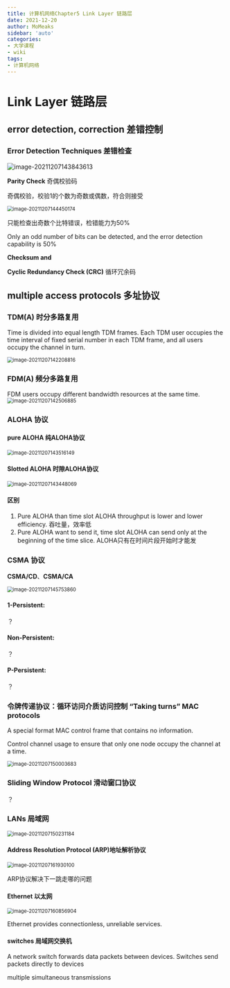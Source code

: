 ```yaml
---
title: 计算机网络Chapter5 Link Layer 链路层
date: 2021-12-20
author: MoMeaks
sidebar: 'auto'
categories:
- 大学课程
- wiki
tags:
- 计算机网络
---
```


# Link Layer 链路层

## error detection,  correction  差错控制

### Error Detection Techniques 差错检查

![image-20211207143843613](https://mc-web-1259409954.cos.ap-guangzhou.myqcloud.com/MyImages/image-20211207143843613.png)

**Parity Check** 奇偶校验码

奇偶校验，校验1的个数为奇数或偶数，符合则接受

<img src="https://mc-web-1259409954.cos.ap-guangzhou.myqcloud.com/MyImages/image-20211207144450174.png" alt="image-20211207144450174" style="zoom:80%;" />

只能检查出奇数个比特错误，检错能力为50%

Only an odd number of bits can be detected, and the error detection capability is 50%

**Checksum and**

**Cyclic Redundancy Check (CRC)** 循环冗余码

## multiple access  protocols 多址协议

### TDM(A) 时分多路复用

Time is divided into equal length TDM frames. Each TDM user occupies the time interval of fixed serial number in each TDM frame, and all users occupy the channel in turn.

<img src="https://mc-web-1259409954.cos.ap-guangzhou.myqcloud.com/MyImages/image-20211207142208816.png" alt="image-20211207142208816" style="zoom:80%;" />

### FDM(A) 频分多路复用

FDM users occupy different bandwidth resources at the same time.<img src="https://mc-web-1259409954.cos.ap-guangzhou.myqcloud.com/MyImages/image-20211207142506885.png" alt="image-20211207142506885" style="zoom:80%;" />

### ALOHA 协议

#### pure ALOHA 纯ALOHA协议

<img src="https://mc-web-1259409954.cos.ap-guangzhou.myqcloud.com/MyImages/image-20211207143516149.png" alt="image-20211207143516149" style="zoom:80%;" />

#### Slotted ALOHA 时隙ALOHA协议

<img src="https://mc-web-1259409954.cos.ap-guangzhou.myqcloud.com/MyImages/image-20211207143448069.png" alt="image-20211207143448069" style="zoom:80%;" />

#### 区别

1. Pure ALOHA than time slot ALOHA throughput is lower and lower efficiency. 吞吐量，效率低
2. Pure ALOHA want to send it, time slot ALOHA can send only at the beginning of the time slice. ALOHA只有在时间片段开始时才能发

### CSMA 协议

**CSMA/CD**、**CSMA/CA**

<img src="https://mc-web-1259409954.cos.ap-guangzhou.myqcloud.com/MyImages/image-20211207145753860.png" alt="image-20211207145753860" style="zoom:80%;" />

#### 1-Persistent:

？

#### Non-Persistent:

？

#### P-Persistent:

？

### 令牌传递协议：循环访问介质访问控制 “Taking turns” MAC protocols

A special format MAC control frame that contains no information.

Control channel usage to ensure that only one node occupy the channel at a time.

<img src="https://mc-web-1259409954.cos.ap-guangzhou.myqcloud.com/MyImages/image-20211207150003683.png" alt="image-20211207150003683" style="zoom:80%;" />

### Sliding Window Protocol 滑动窗口协议

？

### LANs 局域网

<img src="https://mc-web-1259409954.cos.ap-guangzhou.myqcloud.com/MyImages/image-20211207150231184.png" alt="image-20211207150231184" style="zoom:80%;" />

#### Address Resolution Protocol (ARP)地址解析协议

<img src="https://mc-web-1259409954.cos.ap-guangzhou.myqcloud.com/MyImages/image-20211207161930100.png" alt="image-20211207161930100" style="zoom:80%;" />

ARP协议解决下一跳走哪的问题

#### Ethernet 以太网

<img src="https://mc-web-1259409954.cos.ap-guangzhou.myqcloud.com/MyImages/image-20211207160856904.png" alt="image-20211207160856904" style="zoom:80%;" />

Ethernet provides connectionless, unreliable services.

#### switches 局域网交换机

A network switch forwards data packets between devices. Switches send packets directly to devices

multiple simultaneous transmissions
